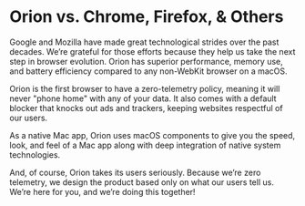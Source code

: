 # Orion vs. Chrome, Firefox, & Others

Google and Mozilla have made great technological strides over the past decades. We’re grateful for those efforts because they help us take the next step in browser evolution. Orion has superior performance, memory use, and battery efficiency compared to any non-WebKit browser on a macOS.

Orion is the first browser to have a zero-telemetry policy, meaning it will never "phone home" with any of your data. It also comes with a default blocker that knocks out ads and trackers, keeping websites respectful of our users.

As a native Mac app, Orion uses macOS components to give you the speed, look, and feel of a Mac app along with deep integration of native system technologies.

And, of course, Orion takes its users seriously. Because we’re zero telemetry, we design the product based only on what our users tell us. We’re here for you, and we’re doing this together!